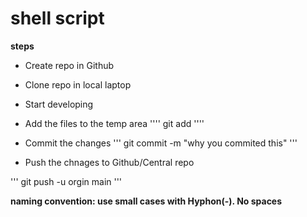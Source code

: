 # shell script

**steps**
* Create repo in Github
* Clone repo in local laptop
* Start developing
* Add the files to the temp area
''''
git add <file-name>
''''
* Commit the changes
'''
git commit -m "why you commited this"
'''

* Push the chnages to Github/Central repo

'''
git push -u orgin main
'''

**naming convention: use small cases with Hyphon(-). No spaces**




